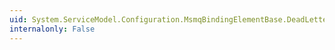```yaml
---
uid: System.ServiceModel.Configuration.MsmqBindingElementBase.DeadLetterQueue
internalonly: False
---
```

